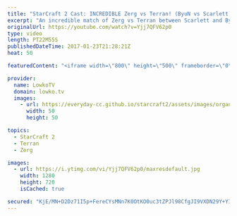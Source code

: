 ```yaml
---
title: "StarCraft 2 Cast: INCREDIBLE Zerg vs Terran! (ByuN vs Scarlett)"
excerpt: "An incredible match of Zerg vs Terran between Scarlett and ByuN. Subscribe for more videos: http://lowko.tv/youtube More StarCraft 2 Casts: https://goo.gl/t6g7aW  One of the best matches of StarCraft 2 I've seen in a while. This Zerg versus Terran is back and forth between two incredibly skilled players."
originalUrl: https://youtube.com/watch?v=Yjj7QFV62p0
type: video
length: PT22M55S
publishedDateTime: 2017-01-23T21:28:21Z
heat: 50

featuredContent: "<iframe width=\"800\" height=\"500\" frameborder=\"0\" src=\"https://www.youtube.com/embed/Yjj7QFV62p0\" allow=\"accelerometer; autoplay; encrypted-media; gyroscope; picture-in-picture\" allowfullscreen></iframe>"

provider:
  name: LowkoTV
  domain: lowko.tv
  images:
    - url: https://everyday-cc.github.io/starcraft2/assets/images/organizations/lowko.tv-50x50.jpg
      width: 50
      height: 50

topics:
  - StarCraft 2
  - Terran
  - Zerg

images:
  - url: https://i.ytimg.com/vi/Yjj7QFV62p0/maxresdefault.jpg
    width: 1280
    height: 720
    isCached: true

secured: "KjE/MN+D2Dz71I5p+FereCYsMNn7K0OtKO0uc3tZPJl98CfgJI9VXDN29Y+YIu7O7GJ1p9RzMS9TVMu69iqbugOELMPGWysp/wDYO+ogP3cReZNee9nKvDLmf8cic4i1mh6NnNQEn9Qy7Bhe6tMxhJFTKYE/oFg7NWGITJOE0bGEgfsMF2slr4Qnk0/L0LjJcNGXqNrXCcNtVM9UuadrZWSjaHoh9i7SsK+OMMiCw6xYraQa9ya1l14XFW9fWlzjmCdJrrNzfL6/Oh5WWgr48gGOdUbWefQDG+iAQDdAaNOw8ZQFEWKlMVWdcKIho/G1crOBIeqQV/6/Phn+s2kQF9HaQPyEoXIUkYv4Y0d1Ctm9f0h7fgaFv3IhmoqLve4VHkNtGqaUK3QhbNc9mAwK+PhN0s4nuQHMkxlNl9N1lpAgF4MW9GD7UeE96cGpXLuj;pSCB5tkP9qUdbzk/NYuVYw=="
---
```


